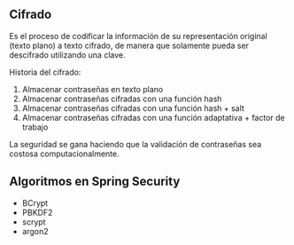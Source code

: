 
## Cifrado 

Es el proceso de codificar la información de su representación original (texto plano) 
a texto cifrado, de manera que solamente pueda ser descifrado utilizando una clave.

Historia del cifrado: 

1. Almacenar contraseñas en texto plano
2. Almacenar contraseñas cifradas con una función hash
3. Almacenar contraseñas cifradas con una función hash + salt
4. Almacenar contraseñas cifradas con una función adaptativa + factor de trabajo

La seguridad se gana haciendo que la validación de contraseñas sea costosa computacionalmente. 

## Algoritmos en Spring Security

* BCrypt 
* PBKDF2
* scrypt 
* argon2

